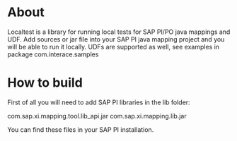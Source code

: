 # About

Localtest is a library for running local tests for SAP PI/PO java mappings and UDF. Add sources or jar file into your SAP PI java mapping project and you will be able to run it locally. UDFs are supported as well, see examples in package com.interace.samples 



# How to build
First of all you will need to add SAP PI libraries in the lib folder:

com.sap.xi.mapping.tool.lib_api.jar
com.sap.xi.mapping.lib.jar

You can find these files in your SAP PI installation. 

